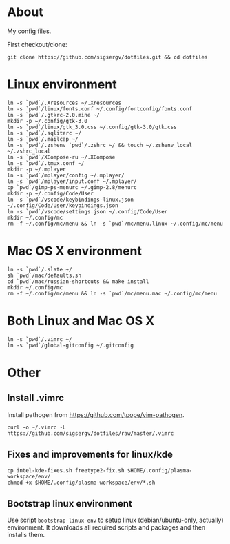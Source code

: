 About
=====

My config files.

First checkout/clone:

    git clone https://github.com/sigsergv/dotfiles.git && cd dotfiles

Linux environment
=================

    ln -s `pwd`/.Xresources ~/.Xresources
    ln -s `pwd`/linux/fonts.conf ~/.config/fontconfig/fonts.conf
    ln -s `pwd`/.gtkrc-2.0.mine ~/
    mkdir -p ~/.config/gtk-3.0
    ln -s `pwd`/linux/gtk_3.0.css ~/.config/gtk-3.0/gtk.css
    ln -s `pwd`/.sqliterc ~/
    ln -s `pwd`/.mailcap ~/
    ln -s `pwd`/.zshenv `pwd`/.zshrc ~/ && touch ~/.zshenv_local ~/.zshrc_local
    ln -s `pwd`/XCompose-ru ~/.XCompose
    ln -s `pwd`/.tmux.conf ~/
    mkdir -p ~/.mplayer
    ln -s `pwd`/mplayer/config ~/.mplayer/
    ln -s `pwd`/mplayer/input.conf ~/.mplayer/
    cp `pwd`/gimp-ps-menurc ~/.gimp-2.8/menurc
    mkdir -p ~/.config/Code/User
    ln -s `pwd`/vscode/keybindings-linux.json ~/.config/Code/User/keybindings.json
    ln -s `pwd`/vscode/settings.json ~/.config/Code/User
	mkdir ~/.config/mc
	rm -f ~/.config/mc/menu && ln -s `pwd`/mc/menu.linux ~/.config/mc/menu

Mac OS X environment
====================

    ln -s `pwd`/.slate ~/
    sh `pwd`/mac/defaults.sh
    cd `pwd`/mac/russian-shortcuts && make install
    mkdir ~/.config/mc
    rm -f ~/.config/mc/menu && ln -s `pwd`/mc/menu.mac ~/.config/mc/menu
    

Both Linux and Mac OS X
=======================

    ln -s `pwd`/.vimrc ~/
    ln -s `pwd`/global-gitconfig ~/.gitconfig


Other
=====

Install .vimrc
--------------

Install pathogen from <https://github.com/tpope/vim-pathogen>.

    curl -o ~/.vimrc -L https://github.com/sigsergv/dotfiles/raw/master/.vimrc

Fixes and improvements for linux/kde
------------------------------------

    cp intel-kde-fixes.sh freetype2-fix.sh $HOME/.config/plasma-workspace/env/
    chmod +x $HOME/.config/plasma-workspace/env/*.sh


Bootstrap linux environment
---------------------------

Use script `bootstrap-linux-env` to setup linux (debian/ubuntu-only, actually) environment. It downloads all required scripts and packages
and then installs them.

